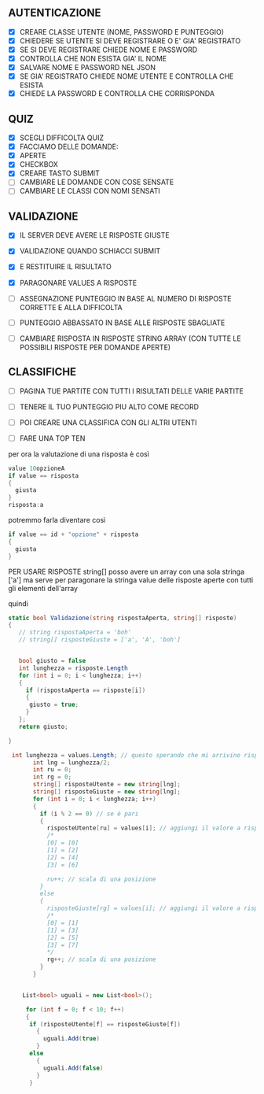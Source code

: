 ## AUTENTICAZIONE

- [x] CREARE CLASSE UTENTE (NOME, PASSWORD E PUNTEGGIO)
- [x] CHIEDERE SE UTENTE SI DEVE REGISTRARE O E' GIA' REGISTRATO
- [x] SE SI DEVE REGISTRARE CHIEDE NOME E PASSWORD
- [x] CONTROLLA CHE NON ESISTA GIA' IL NOME
- [x] SALVARE NOME E PASSWORD NEL JSON
- [x] SE GIA' REGISTRATO CHIEDE NOME UTENTE E CONTROLLA CHE ESISTA
- [x] CHIEDE LA PASSWORD E CONTROLLA CHE CORRISPONDA

## QUIZ

- [x] SCEGLI DIFFICOLTA QUIZ
- [x] FACCIAMO DELLE DOMANDE:
- [x] APERTE
- [x] CHECKBOX
- [x] CREARE TASTO SUBMIT
- [ ] CAMBIARE LE DOMANDE CON COSE SENSATE
- [ ] CAMBIARE LE CLASSI CON NOMI SENSATI

## VALIDAZIONE

- [x] IL SERVER DEVE AVERE LE RISPOSTE GIUSTE
- [x] VALIDAZIONE QUANDO SCHIACCI SUBMIT
- [x] E RESTITUIRE IL RISULTATO
- [x] PARAGONARE VALUES A RISPOSTE
- [ ] ASSEGNAZIONE PUNTEGGIO IN BASE AL NUMERO DI RISPOSTE CORRETTE E ALLA DIFFICOLTA
- [ ] PUNTEGGIO ABBASSATO IN BASE ALLE RISPOSTE SBAGLIATE
- [ ] CAMBIARE RISPOSTA IN RISPOSTE STRING ARRAY (CON TUTTE LE POSSIBILI RISPOSTE PER DOMANDE APERTE)


## CLASSIFICHE 
- [ ] PAGINA TUE PARTITE CON TUTTI I RISULTATI DELLE VARIE PARTITE
- [ ] TENERE IL TUO PUNTEGGIO PIU ALTO COME RECORD
- [ ] POI CREARE UNA CLASSIFICA CON GLI ALTRI UTENTI
- [ ] FARE UNA TOP TEN


per ora la valutazione di una risposta è così
```c#
value 10opzioneA
if value == risposta 
{
  giusta
} 
risposta:a
```

potremmo farla diventare così
```c#
if value == id + "opzione" + risposta
{
  giusta
}


```

PER USARE RISPOSTE string[]
posso avere un array con una sola stringa ['a']
ma serve per paragonare la stringa value delle risposte aperte
con tutti gli elementi dell'array

quindi 


```c#
static bool Validazione(string rispostaAperta, string[] risposte)
{
   // string rispostaAperta = 'boh'
   // string[] risposteGiuste = ['a', 'A', 'boh']


   bool giusto = false
   int lunghezza = risposte.Length
   for (int i = 0; i < lunghezza; i++)
   {
     if (rispostaAperta == risposte[i])
     {
      giusto = true;
     }
   };
   return giusto;

}
```

```c#
 int lunghezza = values.Length; // questo sperando che mi arrivino risposta utente[0], risposta giusta[1]
       int lng = lunghezza/2;
       int ru = 0;
       int rg = 0;
       string[] risposteUtente = new string[lng];
       string[] risposteGiuste = new string[lng];
       for (int i = 0; i < lunghezza; i++)
       {
         if (i % 2 == 0) // se è pari
         {
           risposteUtente[ru] = values[i]; // aggiungi il valore a risposte dell'utente
           /* 
           [0] = [0]
           [1] = [2]
           [2] = [4]
           [3] = [6]

           ru++; // scala di una posizione
         }
         else
         {
           risposteGiuste[rg] = values[i]; // aggiungi il valore a risposte giuste
           /* 
           [0] = [1]
           [1] = [3]
           [2] = [5]
           [3] = [7]
           */
           rg++; // scala di una posizione
         }
       }

  ```


  ```c# inserire i booleani uguale confrontando le 2 liste

      List<bool> uguali = new List<bool>();

       for (int f = 0; f < 10; f++)
       {
        if (risposteUtente[f] == risposteGiuste[f])
          {
            uguali.Add(true)
          }
        else
          {
            uguali.Add(false)
          }
        }

  ```